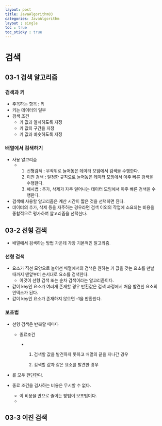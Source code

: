 ```yaml
---
layout: post
title: JavaAlgorithm03
categories: JavaAlgorithm
layout : single
toc : true 
toc_sticky : true
---
```


# 검색 

## 03-1 검색 알고리즘

### 검색과 키

- 주목하는 항목 : 키
- 키는 데이터의 일부
- 검색 조건
  - 키 값과 일치하도록 지정
  - 키 값의 구간을 지정
  - 키 값과 비슷하도록 지정



### 배열에서 검색하기

- 사용 알고리즘
  - 1. 선형검색 : 무작위로 늘어놓은 데이터 모임에서 검색을 수행한다.
    2. 이진 검색 : 일정한 규칙으로 늘어놓은 데이터 모임에서 아주 빠른 검색을 수행한다.
    3. 해시법 : 추가, 삭제가 자주 일어나는 데이터 모임에서 아주 빠른 검색을 수행한다.
- 검색에 사용할 알고리즘은 계산 시간이 짧은 것을 선택하면 된다.
- 데이터의 추가, 삭제 등을 자주하는 경우라면 검색 이외의 작업에 소요되는 비용을 종합적으로 평가하여 알고리즘을 선택한다.



## 03-2 선형 검색

- 배열에서 검색하는 방법 가운데 가장 기본적인 알고리즘.



### 선형 검색

- 요소가 직선 모양으로 늘어선 배열에서의 검색은 원하는 키 값을 갖는 요소를 만날 때까지 맨앞부터 순서대로 요소를 검색한다.
  - 이것이 선형 검색 또는 순차 검색이라는 알고리즘이다.
- 값이 key인 요소가 여러개 존재할 경우 반환값은 검색 과정에서 처음 발견한 요소의 인덱스가 된다.
- 값이 key인 요소가 존재하지 않으면 -1을 반환한다.



### 보초법

- 선형 검색은 반복할 때마다 

  - 종료조건 

    - 1. 검색할 값을 발견하지 못하고 배열의 끝을 지나간 경우 

      2. 검색할 값과 같은 요소를 발견한 경우

- 를 모두 판단한다.

- 종료 조건을 검사하는 비용은 무시할 수 없다.
  - 이 비용을 반으로 줄이는 방법이 보초법이다.
  - 



## 03-3 이진 검색





​     







